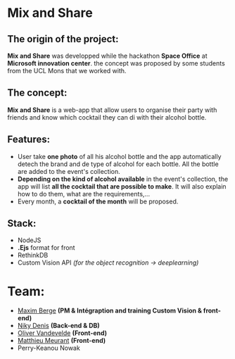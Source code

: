 # Mix and Share

## The origin of the project:
**Mix and Share** was developped while the hackathon **Space Office** at **Microsoft innovation center**.
the concept was proposed by some students from the UCL Mons that we worked with.

## The concept:
**Mix and Share** is a web-app that allow users to organise their party with friends and know which cocktail they can di with their alcohol bottle.

## Features:
* User take **one photo** of all his alcohol bottle and the app automatically detech the brand and de type of alcohol for each bottle. All the bottle are added to the event's collection.
* **Depending on the kind of alcohol available** in the event's collection, the app will list **all the cocktail that are possible to make**. It will also explain how to do them, what are the requirements,...
* Every month, a **cocktail of the month** will be proposed.

## Stack:
* NodeJS
* **.Ejs** format for front
* RethinkDB
* Custom Vision API *(for the object recognition -> deeplearning)*


# Team:
* [Maxim Berge](https://www.linkedin.com/in/maxim-berge-94b486179/) **(PM & Intégraption and training Custom Vision & front-end)**
* [Niky Denis](https://www.linkedin.com/in/nikitadenis/)  **(Back-end & DB)**
* [Oliver Vandevelde](https://www.linkedin.com/in/vandevelde-oliver/) **(Front-end)**
* [Matthieu Meurant](https://www.linkedin.com/in/matthieu-meurant-112778178/) **(Front-end)**
* Perry-Keanou Nowak
